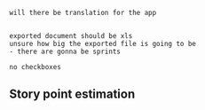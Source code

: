 	will there be translation for the app
	
	
	exported document should be xls
	unsure how big the exported file is going to be
	- there are gonna be sprints
	
	no checkboxes



## Story point estimation    